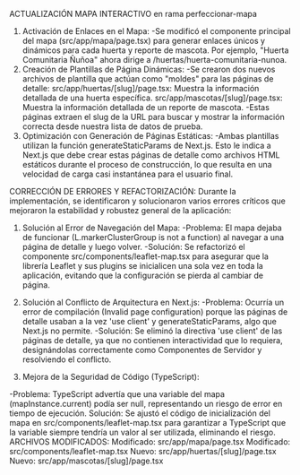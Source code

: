 





ACTUALIZACIÓN MAPA INTERACTIVO en rama perfeccionar-mapa 

1. Activación de Enlaces en el Mapa:
-Se modificó el componente principal del mapa (src/app/mapa/page.tsx) para generar enlaces únicos y dinámicos para cada huerta y reporte de mascota.
Por ejemplo, "Huerta Comunitaria Ñuñoa" ahora dirige a /huertas/huerta-comunitaria-nunoa.
2. Creación de Plantillas de Página Dinámicas:
-Se crearon dos nuevos archivos de plantilla que actúan como "moldes" para las páginas de detalle:
src/app/huertas/[slug]/page.tsx: Muestra la información detallada de una huerta específica.
src/app/mascotas/[slug]/page.tsx: Muestra la información detallada de un reporte de mascota.
-Estas páginas extraen el slug de la URL para buscar y mostrar la información correcta desde nuestra lista de datos de prueba.
3. Optimización con Generación de Páginas Estáticas:
-Ambas plantillas utilizan la función generateStaticParams de Next.js. Esto le indica a Next.js que debe crear estas páginas de detalle como archivos HTML estáticos durante el proceso de construcción, lo que resulta en una velocidad de carga casi instantánea para el usuario final.

CORRECCIÓN DE ERRORES Y REFACTORIZACIÓN:
Durante la implementación, se identificaron y solucionaron varios errores críticos que mejoraron la estabilidad y robustez general de la aplicación:

1. Solución al Error de Navegación del Mapa:
-Problema: El mapa dejaba de funcionar (L.markerClusterGroup is not a function) al navegar a una página de detalle y luego volver.
-Solución: Se refactorizó el componente src/components/leaflet-map.tsx para asegurar que la librería Leaflet y sus plugins se inicialicen una sola vez en toda la aplicación, evitando que la configuración se pierda al cambiar de página.

2. Solución al Conflicto de Arquitectura en Next.js:
-Problema: Ocurría un error de compilación (Invalid page configuration) porque las páginas de detalle usaban a la vez 'use client' y generateStaticParams, algo que Next.js no permite.
-Solución: Se eliminó la directiva 'use client' de las páginas de detalle, ya que no contienen interactividad que lo requiera, designándolas correctamente como Componentes de Servidor y resolviendo el conflicto.

3. Mejora de la Seguridad de Código (TypeScript):

-Problema: TypeScript advertía que una variable del mapa (mapInstance.current) podía ser null, representando un riesgo de error en tiempo de ejecución.
Solución: Se ajustó el código de inicialización del mapa en src/components/leaflet-map.tsx para garantizar a TypeScript que la variable siempre tendría un valor al ser utilizada, eliminando el riesgo.
ARCHIVOS MODIFICADOS:
Modificado: src/app/mapa/page.tsx
Modificado: src/components/leaflet-map.tsx
Nuevo: src/app/huertas/[slug]/page.tsx
Nuevo: src/app/mascotas/[slug]/page.tsx